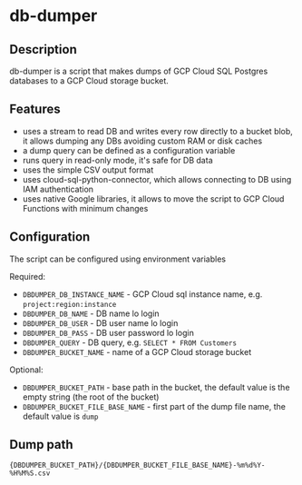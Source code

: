 # db-dumper

## Description

db-dumper is a script that makes dumps of GCP Cloud SQL Postgres databases to a GCP Cloud storage bucket.

## Features

* uses a stream to read DB and writes every row directly to a bucket blob,
  it allows dumping any DBs avoiding custom RAM or disk caches
* a dump query can be defined as a configuration variable
* runs query in read-only mode, it's safe for DB data
* uses the simple CSV output format
* uses cloud-sql-python-connector, which allows connecting to DB using IAM authentication
* uses native Google libraries, it allows to move the script to GCP Cloud Functions with minimum changes

## Configuration

The script can be configured using environment variables

Required:
* `DBDUMPER_DB_INSTANCE_NAME` - GCP Cloud sql instance name, e.g. `project:region:instance`
* `DBDUMPER_DB_NAME` - DB  name lo login
* `DBDUMPER_DB_USER` - DB user name lo login
* `DBDUMPER_DB_PASS` - DB user password lo login
* `DBDUMPER_QUERY` - DB query, e.g. `SELECT * FROM Customers`
* `DBDUMPER_BUCKET_NAME` - name of a GCP Cloud storage bucket

Optional:
* `DBDUMPER_BUCKET_PATH` - base path in the bucket, the default value is the empty string (the root of the bucket)
* `DBDUMPER_BUCKET_FILE_BASE_NAME` - first part of the dump file name, the default value is `dump`

## Dump path

`{DBDUMPER_BUCKET_PATH}/{DBDUMPER_BUCKET_FILE_BASE_NAME}-%m%d%Y-%H%M%S.csv`